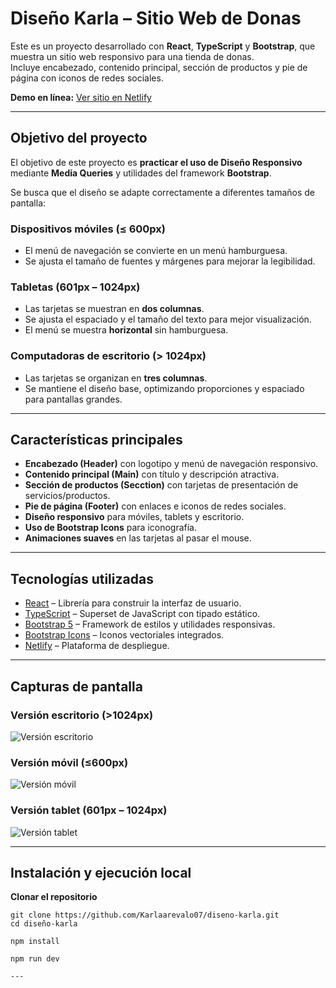 # Diseño Karla – Sitio Web de Donas

Este es un proyecto desarrollado con **React**, **TypeScript** y **Bootstrap**, que muestra un sitio web responsivo para una tienda de donas.  
Incluye encabezado, contenido principal, sección de productos y pie de página con iconos de redes sociales.

**Demo en línea:** [Ver sitio en Netlify](https://lively-sfogliatella-8fc36a.netlify.app/)

---

## Objetivo del proyecto

El objetivo de este proyecto es **practicar el uso de Diseño Responsivo** mediante **Media Queries** y utilidades del framework **Bootstrap**.

Se busca que el diseño se adapte correctamente a diferentes tamaños de pantalla:

### **Dispositivos móviles (≤ 600px)**
-  El menú de navegación se convierte en un menú hamburguesa.
-  Se ajusta el tamaño de fuentes y márgenes para mejorar la legibilidad.

### **Tabletas (601px – 1024px)**
-  Las tarjetas se muestran en **dos columnas**.
-  Se ajusta el espaciado y el tamaño del texto para mejor visualización.
-  El menú se muestra **horizontal** sin hamburguesa.

### **Computadoras de escritorio (> 1024px)**
-  Las tarjetas se organizan en **tres columnas**.
-  Se mantiene el diseño base, optimizando proporciones y espaciado para pantallas grandes.

---

##  Características principales

- **Encabezado (Header)** con logotipo y menú de navegación responsivo.
- **Contenido principal (Main)** con título y descripción atractiva.
- **Sección de productos (Secction)** con tarjetas de presentación de servicios/productos.
- **Pie de página (Footer)** con enlaces e iconos de redes sociales.
- **Diseño responsivo** para móviles, tablets y escritorio.
- **Uso de Bootstrap Icons** para iconografía.
- **Animaciones suaves** en las tarjetas al pasar el mouse.

---

##  Tecnologías utilizadas

- [React](https://reactjs.org/) – Librería para construir la interfaz de usuario.
- [TypeScript](https://www.typescriptlang.org/) – Superset de JavaScript con tipado estático.
- [Bootstrap 5](https://getbootstrap.com/) – Framework de estilos y utilidades responsivas.
- [Bootstrap Icons](https://icons.getbootstrap.com/) – Iconos vectoriales integrados.
- [Netlify](https://www.netlify.com/) – Plataforma de despliegue.

---
## Capturas de pantalla


###  Versión escritorio (>1024px)
![Versión escritorio](src/capturas/image-2.png)

###  Versión móvil (≤600px)
![Versión móvil](src/capturas/image.png)

###  Versión tablet (601px – 1024px)
![Versión tablet](src/capturas/image-1.png)



---

## Instalación y ejecución local

**Clonar el repositorio**
   ```Terminal
   git clone https://github.com/Karlaarevalo07/diseno-karla.git
   cd diseño-karla

  npm install

  npm run dev

---





